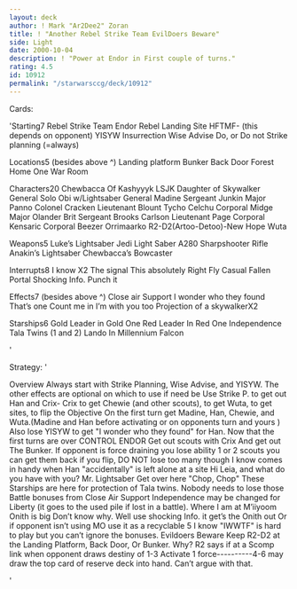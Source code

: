 ```yaml
---
layout: deck
author: ! Mark "Ar2Dee2" Zoran
title: ! "Another Rebel Strike Team EvilDoers Beware"
side: Light
date: 2000-10-04
description: ! "Power at Endor in First couple of turns."
rating: 4.5
id: 10912
permalink: "/starwarsccg/deck/10912"
---
```

Cards: 

'Starting7
Rebel Strike Team
Endor
Rebel Landing Site
HFTMF-
(this depends on opponent)
YISYW
Insurrection
Wise Advise
Do, or Do not
Strike planning
(=always)

Locations5 (besides above ^)
Landing platform
Bunker
Back Door
Forest
Home One War Room

Characters20
Chewbacca Of Kashyyyk
LSJK
Daughter of Skywalker
General  Solo
Obi w/Lightsaber
General Madine
Sergeant Junkin
Major Panno
Colonel Cracken
Lieutenant Blount
Tycho Celchu
Corporal Midge
Major Olander Brit
Sergeant Brooks Carlson
Lieutenant Page
Corporal Kensaric
Corporal Beezer
Orrimaarko
R2-D2(Artoo-Detoo)-New Hope
Wuta

Weapons5
Luke’s Lightsaber
Jedi Light Saber
A280 Sharpshooter Rifle
Anakin’s Lightsaber
Chewbacca’s Bowcaster

Interrupts8
I know X2
The signal
This absolutely Right
Fly Casual
Fallen Portal
Shocking Info.
Punch it

Effects7 (besides above ^)
Close air Support
I wonder who they found
That&#8217;s one
Count me in
I’m with you too
Projection of a skywalkerX2

Starships6
Gold Leader in Gold One
Red Leader In Red One
Independence
Tala Twins (1 and 2)
Lando In Millennium Falcon

'

Strategy: '

Overview
Always start with Strike Planning, Wise Advise, and YISYW. The other effects are optional on which to use if need
be Use Strike P. to get out Han and Crix- Crix to get Chewie (and other scouts), to get Wuta, to get sites, to flip the
Objective
On the first turn get Madine, Han, Chewie, and Wuta.(Madine and Han before activating or on opponents turn and
yours )
Also lose YISYW to get "I wonder who they found" for Han.
Now that the first turns are over CONTROL ENDOR Get out scouts with Crix And get out The Bunker. If
opponent is force draining you lose ability 1 or 2 scouts you can get them back if you flip, DO NOT lose too many
though
I know comes in handy when Han "accidentally" is left alone at a site Hi Leia, and what do you have with you? Mr.
Lightsaber Get over here "Chop, Chop"
These Starships are here for protection of Tala twins. Nobody needs to lose those Battle bonuses from Close Air
Support
Independence may be changed for Liberty (it goes to the used pile if lost in a battle).
Where I am at M&#8217;iiyoom Onith is big Don&#8217;t know why. Well use shocking Info. it get’s the Onith out Or if opponent
isn’t using MO use it as a recyclable 5
I know "IWWTF" is hard to play but you can’t ignore the bonuses. Evildoers Beware
Keep R2-D2 at the Landing Platform, Back Door, Or Bunker. Why?	R2 says if at a Scomp link when opponent
draws destiny of 1-3 Activate 1 force----------4-6 may draw the top card of reserve deck into hand. Can’t argue with
that.

'
